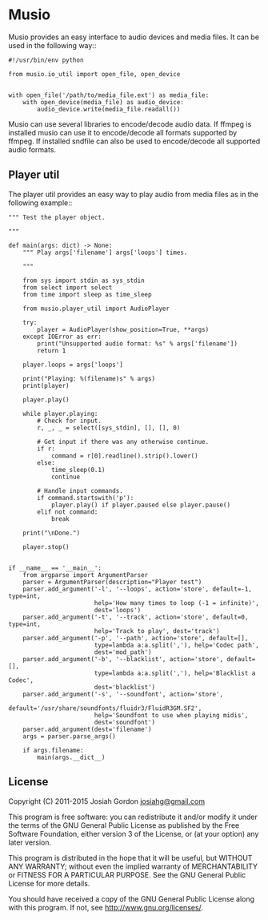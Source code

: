 Musio
=====

Musio provides an easy interface to audio devices and media files.  It can
be used in the following way::

    #!/usr/bin/env python

    from musio.io_util import open_file, open_device


    with open_file('/path/to/media_file.ext') as media_file:
        with open_device(media_file) as audio_device:
            audio_device.write(media_file.readall())

Musio can use several libraries to encode/decode audio data.  If ffmpeg is
installed musio can use it to encode/decode all formats supported by ffmpeg.
If installed sndfile can also be used to encode/decode all supported audio
formats.

Player util
-----------

The player util provides an easy way to play audio from media files as in the
following example::

    """ Test the player object.

    """

    def main(args: dict) -> None:
        """ Play args['filename'] args['loops'] times.

        """

        from sys import stdin as sys_stdin
        from select import select
        from time import sleep as time_sleep

        from musio.player_util import AudioPlayer

        try:
            player = AudioPlayer(show_position=True, **args)
        except IOError as err:
            print("Unsupported audio format: %s" % args['filename'])
            return 1

        player.loops = args['loops']

        print("Playing: %(filename)s" % args)
        print(player)

        player.play()

        while player.playing:
            # Check for input.
            r, _, _ = select([sys_stdin], [], [], 0)

            # Get input if there was any otherwise continue.
            if r:
                command = r[0].readline().strip().lower()
            else:
                time_sleep(0.1)
                continue

            # Handle input commands.
            if command.startswith('p'):
                player.play() if player.paused else player.pause()
            elif not command:
                break

        print("\nDone.")

        player.stop()


    if __name__ == '__main__':
        from argparse import ArgumentParser
        parser = ArgumentParser(description="Player test")
        parser.add_argument('-l', '--loops', action='store', default=-1, type=int,
                            help='How many times to loop (-1 = infinite)',
                            dest='loops')
        parser.add_argument('-t', '--track', action='store', default=0, type=int,
                            help='Track to play', dest='track')
        parser.add_argument('-p', '--path', action='store', default=[],
                            type=lambda a:a.split(','), help='Codec path',
                            dest='mod_path')
        parser.add_argument('-b', '--blacklist', action='store', default=[],
                            type=lambda a:a.split(','), help='Blacklist a Codec',
                            dest='blacklist')
        parser.add_argument('-s', '--soundfont', action='store',
                            default='/usr/share/soundfonts/fluidr3/FluidR3GM.SF2',
                            help='Soundfont to use when playing midis',
                            dest='soundfont')
        parser.add_argument(dest='filename')
        args = parser.parse_args()

        if args.filename:
            main(args.__dict__)

License
-------

Copyright (C) 2011-2015 Josiah Gordon <josiahg@gmail.com>

This program is free software: you can redistribute it and/or modify
it under the terms of the GNU General Public License as published by
the Free Software Foundation, either version 3 of the License, or
(at your option) any later version.

This program is distributed in the hope that it will be useful,
but WITHOUT ANY WARRANTY; without even the implied warranty of
MERCHANTABILITY or FITNESS FOR A PARTICULAR PURPOSE.  See the
GNU General Public License for more details.

You should have received a copy of the GNU General Public License
along with this program.  If not, see <http://www.gnu.org/licenses/>.
